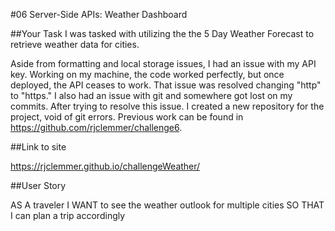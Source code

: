 #06 Server-Side APIs: Weather Dashboard

##Your Task
I was tasked with utilizing the the 5 Day Weather Forecast to retrieve weather data for cities.

Aside from formatting and local storage issues, I had an issue with my API key. Working on my machine, the code worked perfectly, but once deployed, the API ceases to work. That issue was resolved changing "http" to "https." I also had an issue with git and somewhere got lost on my commits. After trying to resolve this issue. I created a new repository for the project, void of git errors. Previous work can be found in  https://github.com/rjclemmer/challenge6.


##Link to site

https://rjclemmer.github.io/challengeWeather/

##User Story

AS A traveler
I WANT to see the weather outlook for multiple cities
SO THAT I can plan a trip accordingly